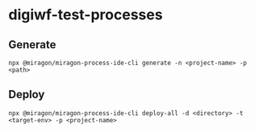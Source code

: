 # digiwf-test-processes


## Generate

```
npx @miragon/miragon-process-ide-cli generate -n <project-name> -p <path>
```

## Deploy

```
npx @miragon/miragon-process-ide-cli deploy-all -d <directory> -t <target-env> -p <project-name>
```
